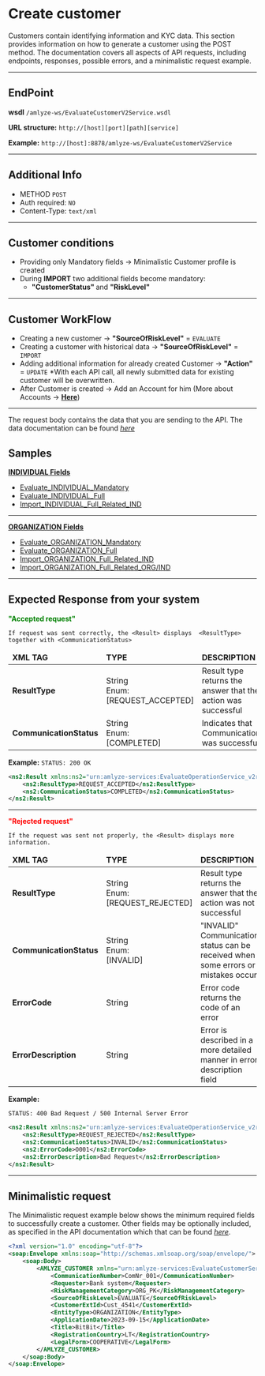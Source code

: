 # Create customer

Customers contain identifying information and KYC data. This section provides information on how to generate a customer using the POST method. The documentation covers all aspects of API requests, including endpoints, responses, possible errors, and a minimalistic request example.

------------


## EndPoint

**wsdl** `/amlyze-ws/EvaluateCustomerV2Service.wsdl`

**URL structure:** `http://[host][port][path][service]`

**Example:** `http://[host]:8878/amlyze-ws/EvaluateCustomerV2Service`

---

## Additional Info

* METHOD ` POST ` 
* Auth required: `NO`
* Content-Type: `text/xml`
---

## Customer conditions
* Providing only Mandatory fields → Minimalistic Customer profile is created
* During <b>IMPORT</b> two additional fields become mandatory:
	* <b>"CustomerStatus" </b> and <b>"RiskLevel"</b>
---

## Customer WorkFlow
* Creating a new customer → <b>"SourceOfRiskLevel"</b> = `EVALUATE`
* Creating a customer with historical data → <b>"SourceOfRiskLevel"</b> = `IMPORT`
* Adding additional information for already created Customer → <b>"Action"</b> = `UPDATE`
	*With each API call, all newly submitted data for existing customer will be overwritten.
* After Customer is created → Add an Account for him  (More about Accounts → [<b>Here</b>](../account/account.md))
---

The request body contains the data that you are sending to the API. The data documentation can be found [*here*](fields.md) 

## Samples
[<b>INDIVIDUAL Fields</b>](INDIVIDUAL/INDIVIDUAL_Fields.md)

* [Evaluate_INDIVIDUAL_Mandatory](INDIVIDUAL/INDIVIDUAL_Samples/evaluate_INDIVIDUAL_Mandatory.xml) 
* [Evaluate_INDIVIDUAL_Full](INDIVIDUAL/INDIVIDUAL_Samples/evaluate_INDIVIDUAL_Full.xml)
* [Import_INDIVIDUAL_Full_Related_IND](INDIVIDUAL/INDIVIDUAL_Samples/import_INDIVIDUAL_Full_Related_IND.xml)

--- 
[<b>ORGANIZATION Fields</b>](ORGANIZATION\ORGANIZATION_Fields.md) 
* [Evaluate_ORGANIZATION_Mandatory](ORGANIZATION/ORGANIZATION_Samples/evaluate_ORGANIZATION_Mandatory.xml) 
* [Evaluate_ORGANIZATION_Full](ORGANIZATION/ORGANIZATION_Samples/evaluate_ORGANIZATION_Full.xml)
* [Import_ORGANIZATION_Full_Related_IND](ORGANIZATION/ORGANIZATION_Samples/import_ORGANIZATION_Full_Related_IND.xml)
* [Import_ORGANIZATION_Full_Related_ORG/IND](ORGANIZATION/ORGANIZATION_Samples/import_ORGANIZATION_Full_Related_ORG_IND.xml)
----------------------

## Expected Response from your system

**<span style="color: green;">"Accepted request"</span>**

`If request was sent correctly, the <Result> displays  <ResultType> together with <CommunicationStatus>`

<table>
		<thead>
			<tr>
				<td><b>XML TAG</b></td>
				<td><b>TYPE</b></td>
				<td><b>DESCRIPTION</b></td>
			</tr>
		</thead>
		<tbody>
			<tr>
				<td><b>ResultType</b></td>
				<td>String<br/>Enum:<br/>[REQUEST_ACCEPTED]</td>
				<td>Result type returns the answer that the action was successful</td>
			</tr>
			<tr>
				<td><b>CommunicationStatus</b></td>
				<td>String<br/>Enum:<br/>[COMPLETED]</td>
				<td>Indicates that Communication was successful</td>
		</tbody>
</table>

**Example:**
`STATUS: 200 OK`
```xml
<ns2:Result xmlns:ns2="urn:amlyze-services:EvaluateOperationService_v2r0">
	<ns2:ResultType>REQUEST_ACCEPTED</ns2:ResultType>
	<ns2:CommunicationStatus>COMPLETED</ns2:CommunicationStatus>
</ns2:Result>
```
---
**<span style="color: red;">"Rejected request"</span>**

`If the request was sent not properly, the <Result> displays more information.`

<table>
		<thead>
			<tr>
				<td><b>XML TAG</b></td>
				<td><b>TYPE</b></td>
				<td><b>DESCRIPTION</b></td>
			</tr>
		</thead>
		<tbody>
			<tr>
				<td><b>ResultType</b></td>
				<td> String<br/>Enum:<br/>[REQUEST_REJECTED]</td>
				<td>Result type returns the answer that the action was not successful</td>
			</tr>
			<tr>
				<td><b>CommunicationStatus</b></td>
				<td>String<br/>Enum:<br/>[INVALID]</td>
				<td>"INVALID" Communication status can be received when some errors or mistakes occur</td>
            </tr>
            <tr>
				<td><b>ErrorCode</b></td>
				<td>String</td>
				<td>Error code returns the code of an error</td>
            </tr>
            <tr>
				<td><b>ErrorDescription</b></td>
				<td>String</td>
				<td>Error is described in a more detailed manner in error description field</td>
            </tr>
		</tbody>
</table>

**Example:**

`STATUS: 400 Bad Request / 500 Internal Server Error`
```xml
<ns2:Result xmlns:ns2="urn:amlyze-services:EvaluateOperationService_v2r0">
	<ns2:ResultType>REQUEST_REJECTED</ns2:ResultType>
	<ns2:CommunicationStatus>INVALID</ns2:CommunicationStatus>
	<ns2:ErrorCode>O001</ns2:ErrorCode>
	<ns2:ErrorDescription>Bad Request</ns2:ErrorDescription>
</ns2:Result>
```
------


## Minimalistic request

The Minimalistic request example below shows the minimum required fields to successfully create a customer. Other fields may be optionally included, as specified in the API documentation which that can be found [*here*](fields.md).



```xml
<?xml version="1.0" encoding="utf-8"?>
<soap:Envelope xmlns:soap="http://schemas.xmlsoap.org/soap/envelope/">
    <soap:Body>
        <AMLYZE_CUSTOMER xmlns="urn:amlyze-services:EvaluateCustomerService_v2r0">
            <CommunicationNumber>ComNr_001</CommunicationNumber>
            <Requester>Bank system</Requester>
            <RiskManagementCategory>ORG_PK</RiskManagementCategory>
            <SourceOfRiskLevel>EVALUATE</SourceOfRiskLevel>
            <CustomerExtId>Cust_4541</CustomerExtId>
            <EntityType>ORGANIZATION</EntityType>
            <ApplicationDate>2023-09-15</ApplicationDate>
            <Title>BitBit</Title>
            <RegistrationCountry>LT</RegistrationCountry>
            <LegalForm>COOPERATIVE</LegalForm>
        </AMLYZE_CUSTOMER>
    </soap:Body>
</soap:Envelope>
```

